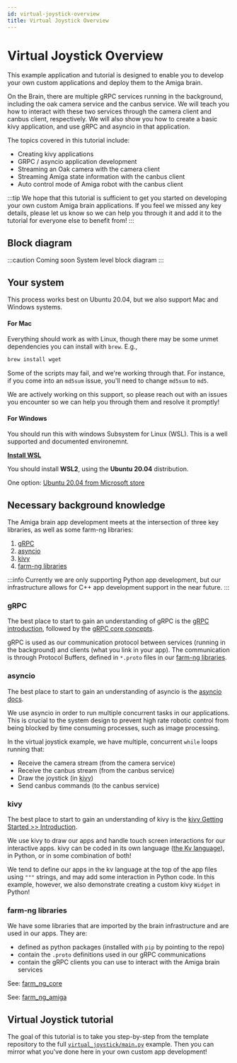 ```yaml
---
id: virtual-joystick-overview
title: Virtual Joystick Overview
---
```

# Virtual Joystick Overview

This example application and tutorial is designed to enable you to develop your own custom applications and deploy them to the Amiga brain.

On the Brain, there are multiple gRPC services running in the background, including the oak camera service and the canbus service.
We will teach you how to interact with these two services through the camera client and canbus client, respectively.
We will also show you how to create a basic kivy application, and use gRPC and asyncio in that application.

The topics covered in this tutorial include:
- Creating kivy applications
- GRPC / asyncio application development
- Streaming an Oak camera with the camera client
- Streaming Amiga state information with the canbus client
- Auto control mode of Amiga robot with the canbus client

:::tip
We hope that this tutorial is sufficient to get you started on developing your own custom Amiga brain applications.
If you feel we missed any key details, please let us know so we can help you through it and add it to the tutorial for everyone else to benefit from!
:::


## Block diagram

:::caution Coming soon
System level block diagram
:::

## Your system

This process works best on Ubuntu 20.04, but we also support Mac and Windows systems.

#### For Mac

Everything should work as with Linux, though there may be some unmet dependencies you can install with `brew`.
E.g.,
```bash
brew install wget
```
Some of the scripts may fail, and we're working through that.
For instance, if you come into an `md5sum` issue, you'll need to change `md5sum` to `md5`.

We are actively working on this support, so please reach out with an issues you encounter so we can help you through them and resolve it promptly!

#### For Windows

You should run this with windows Subsystem for Linux (WSL).
This is a well supported and documented environemnt.

[**Install WSL**](https://learn.microsoft.com/en-us/windows/wsl/install)

You should install **WSL2**, using the **Ubuntu 20.04** distribution.

One option: [Ubuntu 20.04 from Microsoft store](https://apps.microsoft.com/store/detail/ubuntu-2004/9N6SVWS3RX71)


## Necessary background knowledge

The Amiga brain app development meets at the intersection of three key libraries, as well as some farm-ng libraries:

1. [gRPC](https://grpc.io/)
2. [asyncio](https://docs.python.org/3/library/asyncio.html)
3. [kivy](https://kivy.org/)
4. [farm-ng libraries](#farm-ng-libraries)

:::info
Currently we are only supporting Python app development, but our infrastructure allows for C++ app development support in the near future.
:::

### gRPC

The best place to start to gain an understanding of gRPC is the [gRPC introduction](https://grpc.io/docs/what-is-grpc/introduction/), followed by the [gRPC core concepts](https://grpc.io/docs/what-is-grpc/core-concepts/).

gRPC is used as our communication protocol between services (running in the background) and clients (what you link in your app).
The communication is through Protocol Buffers, defined in `*.proto` files in our [farm-ng libraries](#farm-ng-libraries).

### asyncio

The best place to start to gain an understanding of asyncio is the [asyncio docs](https://docs.python.org/3/library/asyncio.html).

We use asyncio in order to run multiple concurrent tasks in our applications.
This is crucial to the system design to prevent high rate robotic control from being blocked by time consuming processes, such as image processing.

In the virtual joystick example, we have multiple, concurrent `while` loops running that:
- Receive the camera stream (from the camera service)
- Receive the canbus stream (from the canbus service)
- Draw the joystick (in [kivy](#kivy))
- Send canbus commands (to the canbus service)

### kivy

The best place to start to gain an understanding of kivy is the [kivy Getting Started >> Introduction](https://kivy.org/doc/stable/gettingstarted/intro.html).

We use kivy to draw our apps and handle touch screen interactions for our interactive apps.
kivy can be coded in its own language ([the Kv language](https://kivy.org/doc/stable/guide/lang.html)), in Python, or in some combination of both!

We tend to define our apps in the kv language at the top of the app files using `"""` strings, and may add some interaction in Python code.
In this example, however, we also demonstrate creating a custom kivy `Widget` in Python!

### farm-ng libraries

We have some libraries that are imported by the brain infrastructure and are used in our apps.
They are:
- defined as python packages (installed with `pip` by pointing to the repo)
- contain the `.proto` definitions used in our gRPC communications
- contain the gRPC clients you can use to interact with the Amiga brain services

See: [farm_ng_core](https://github.com/farm-ng/farm-ng-core)

See: [farm_ng_amiga](https://github.com/farm-ng/amiga-brain-api)

## Virtual Joystick tutorial

The goal of this tutorial is to take you step-by-step from the template repository to the full [`virtual_joystick/main.py`](https://github.com/farm-ng/amiga-brain-api/blob/main/py/examples/virtual_joystick/main.py) example.
Then you can mirror what you've done here in your own custom app development!

